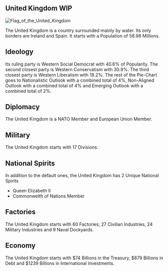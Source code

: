 ## United Kingdom WIP

![Flag_of_the_United_Kingdom](/Millennium-Dawn/uploads/flags/united_kingdom.png)

The United Kingdom is a country surrounded mainly by water. Its only borders are Ireland and Spain. It starts with a Population of 58.98 Millions.

## Ideology

Its ruling party is Western Social Democrat with 40.6% of Popularity. The second closest party is Western Conservatism with 30.9%. The third closest party is Western Liberalism with 18.2%. The rest of the Pie-Chart goes to Nationalistic Outlook with a combined total of 4%, Non-Aligned Outlook with a combined total of 4% and Emerging Outlook with a combined total of 2%.

## Diplomacy

The United Kingdom is a NATO Member and European Union Member.

## Military

The United Kingdom starts with 17 Divisions.

## National Spirits

In addition to the default ones, the United Kingdom has 2 Unique National Spirits

- Queen Elizabeth II
- Commonwelth of Nations Member

## Factories

The United Kingdom starts with 60 Factories; 27 Civilian Industries, 24 Military Industries and 9 Naval Dockyards.

## Economy

The United Kingdom starts with $74 Billions in the Treasury, $879 Billions in Debt and $1239 Billions in International Investments.
